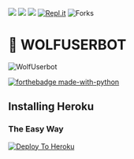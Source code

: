 <a href="https://t.me/Rkprojects"><img src="https://img.shields.io/badge/Join-Telegram%20Channel-red.svg?logo=Telegram"></a>
<a href="https://t.me/WolfUserbot_support"><img src="https://img.shields.io/badge/Join-Telegram%20Group-blue.svg?logo=telegram"></a>
<a href="https://t.me/Rkprojects/23"><img src="https://img.shields.io/badge/How%20To-Deploy-red.svg?logo=Youtube"></a>
[![Repl.it](https://img.shields.io/badge/REPL%20RUN-Run%20Online-blue.svg)](https://sammywolf.beyonddlimits.repl.run/)
![Forks](https://img.shields.io/github/forks/indianSammy07/Wolfuserbot)
# 🐺 WOLFUSERBOT


![WolfUserbot](https://telegra.ph/file/c31916ed72c399ae3d594.jpg)



[![forthebadge made-with-python](http://ForTheBadge.com/images/badges/made-with-python.svg)](https://www.python.org/)

## Installing Heroku

### The Easy Way
[![Deploy To Heroku](https://www.herokucdn.com/deploy/button.svg)](https://heroku.com/deploy?template=https://github.com/indianSammy07/wolfuserbot)

